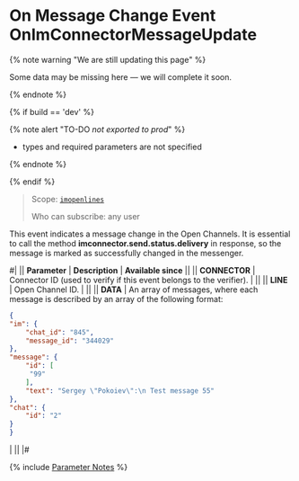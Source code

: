 # On Message Change Event OnImConnectorMessageUpdate

{% note warning "We are still updating this page" %}

Some data may be missing here — we will complete it soon.

{% endnote %}

{% if build == 'dev' %}

{% note alert "TO-DO _not exported to prod_" %}

- types and required parameters are not specified

{% endnote %}

{% endif %}

> Scope: [`imopenlines`](../../../scopes/permissions.md)
>
> Who can subscribe: any user

This event indicates a message change in the Open Channels. It is essential to call the method **imconnector.send.status.delivery** in response, so the message is marked as successfully changed in the messenger.

#| 
|| **Parameter** | **Description** | **Available since** ||
|| **CONNECTOR** | Connector ID (used to verify if this event belongs to the verifier). | ||
|| **LINE** | Open Channel ID. | ||
|| **DATA** | An array of messages, where each message is described by an array of the following format:


```json
{
"im": {
    "chat_id": "845",
    "message_id": "344029"
},
"message": {
    "id": [
     "99"
    ],
    "text": "Sergey \"Pokoiev\":\n Test message 55"
},
"chat": {
    "id": "2"
}
}
```
| ||
|#

{% include [Parameter Notes](../../../../_includes/required.md) %}
